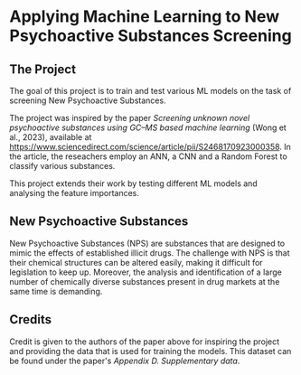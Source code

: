 # Applying Machine Learning to New Psychoactive Substances Screening

## The Project
The goal of this project is to train and test various ML models on the task of screening New Psychoactive Substances.

The project was inspired by the paper _Screening unknown novel psychoactive substances using GC–MS based machine learning_ (Wong et al., 2023), available at https://www.sciencedirect.com/science/article/pii/S2468170923000358.
In the article, the reseachers employ an ANN, a CNN and a Random Forest to classify various substances. 

This project extends their work by testing different ML models and analysing the feature importances.

## New Psychoactive Substances
New Psychoactive Substances (NPS) are substances that are designed to mimic the effects of established illicit drugs. 
The challenge with NPS is that their chemical structures can be altered easily, making it difficult for legislation to keep up. 
Moreover, the analysis and identification of a large number of chemically diverse substances present in drug markets at the same time is demanding.

## Credits
Credit is given to the authors of the paper above for inspiring the project and providing the data that is used for training the models. This dataset can be found under the paper's _Appendix D. Supplementary data_. 
